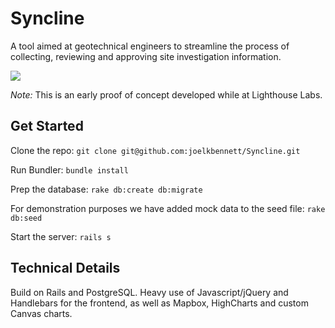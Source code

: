 Syncline
========
A tool aimed at geotechnical engineers to streamline the process of collecting, reviewing and approving site investigation information.

<img src='https://jobenko.com/images/syncline-2.jpg'>

*Note:* This is an early proof of concept developed while at Lighthouse Labs.

Get Started
-----------

Clone the repo:
`git clone git@github.com:joelkbennett/Syncline.git`

Run Bundler:
`bundle install`

Prep the database:
`rake db:create db:migrate`

For demonstration purposes we have added mock data to the seed file: `rake db:seed`

Start the server:
`rails s`

Technical Details
-----------------

Build on Rails and PostgreSQL. Heavy use of Javascript/jQuery and Handlebars for the frontend, as well as Mapbox, HighCharts and custom Canvas charts.
